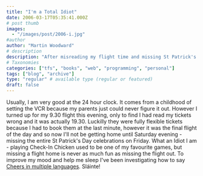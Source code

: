 ```yaml
---
title: "I'm a Total Idiot"
date: 2006-03-17T05:35:41.000Z
# post thumb
images:
  - "/images/post/2006-i.jpg"
#author
author: "Martin Woodward"
# description
description: "After misreading my flight time and missing St Patrick's celebrations, I’m finding joy in learning how to say Cheers in different languages."
# Taxonomies
categories: ["tfs", "books", "web", "programming", "personal"]
tags: ["blog", "archive"]
type: "regular" # available type (regular or featured)
draft: false
---
```

Usually, I am very good at the 24 hour clock.  It comes from a childhood of setting the VCR because my parents just could never figure it out.  However I turned up for my 9.30 flight this evening, only to find I had read my tickets wrong and it was actually 19.30.  Luckilly they were fully flexible tickets because I had to book them at the last minute, however it was the final flight of the day and so now I'll not be getting home until Saturday evening - missing the entire St Patrick's Day celebrations on Friday.  What an Idiot I am - playing Check-In Chicken used to be one of my favourite games, but missing a flight home is never as much fun as missing the flight out.  To improve my mood and help me sleep I've been investigating how to say [Cheers in multiple languages](http://www.awa.dk/glosary/slainte.htm).  Sláinte!